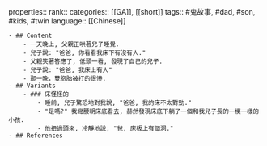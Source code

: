 properties::
rank::
categories:: [[GA]], [[short]] 
tags:: #鬼故事, #dad, #son, #kids, #twin 
language:: [[Chinese]]

	- ## Content
		- 一天晚上, 父親正哄著兒子睡覺.
		- 兒子說: "爸爸, 你看看我床下有沒有人."
		- 父親笑著答應了, 低頭一看, 發現了自己的兒子.
		- 兒子說: "爸爸, 我床上有人"
		- 那一晚，雙胞胎被打的很慘.
	- ## Variants
		- ### 床怪怪的
			- 睡前, 兒子驚恐地對我說, "爸爸, 我的床不太對勁."
			- "是嗎?" 我彎腰朝床底看去, 赫然發現床底下躺了一個和我兒子長的一模一樣的小孩.
			- 他扭過頭來, 冷靜地說, "爸, 床板上有個洞."
	- ## References